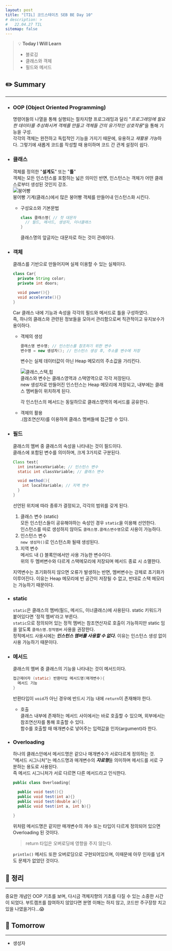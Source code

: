 ```yaml
---
layout: post
title: "[TIL] 코드스테이츠 SEB BE Day 10"
# description: >
#   22.04.27 TIL
sitemap: false
---
```

> 💡 **Today I Will Learn**
>
> * 블로깅
> * 클래스와 객체
> * 필드와 메서드

## ✏️ Summary
***
* ### OOP (Object Oriented Programming)

  명령어들의 나열을 통해 실행되는 절차지향 프로그래밍과 달리 "*프로그래밍에 필요한 데이터를 추상화시켜 객체를 만들고 객체들 간의 유기적인 상호작용*"을 통해 기능을 구성.  
  각각의 객체는 완전하고 독립적인 기능을 가지기 때문에, 유용하고 *재활용 가능*하다. 그렇기에 새롭게 코드를 작성할 때 용이하며 코드 간 관계 설정이 쉽다.

* ### 클래스

  객체를 정의한 "**설계도**" 또는 "**틀**"  
  객체는 모든 인스턴스를 포함하는 넓은 의미인 반면, 인스턴스는 객체가 어떤 클래스로부터 생성된 것인지 강조.  
  ![붕어빵](http://wiki.hash.kr/images/3/3e/%EC%9D%B8%EC%8A%A4%ED%84%B4%EC%8A%A4_%EB%B6%95%EC%96%B4%EB%B9%B5.PNG)  
  붕어빵 기계(클래스)에서 많은 붕어빵 객체를 만들어내 인스턴스화 시킨다.

  * 구성요소와 기본문법

      ```java
      class 클래스명{ // 첫 대문자
        // 필드, 메서드, 생성자, 이너클래스
      }
      ```

      클래스명의 앞글자는 대문자로 하는 것이 관례이다.

* ### 객체

  클래스를 기반으로 만들어지며 실제 이용할 수 있는 실체이다.

  ``` java
  class Car{
    private String color;
    private int doors;

    void power(){}
    void accelerate(){}
  }
  ```
  
  Car 클래스 내에 기능과 속성을 각각의 필드와 메서드로 틀을 구성하였다.  
  즉, 하나의 클래스와 관련된 정보들을 모아서 관리함으로써 직관적이고 유지보수가 용이하다.

  * 객체의 생성
  
      ```java
      클래스명 변수명; // 인스턴스를 참조하기 위한 변수
      변수명 = new 생성자(); // 인스턴스 생성 후, 주소를 변수에 저장
      ```

      변수는 실제 데이터값이 아닌 Heap 메모리의 주소값을 가리킨다.

      ![클래스,스택,힙](https://img1.daumcdn.net/thumb/R1280x0/?scode=mtistory2&fname=https%3A%2F%2Fblog.kakaocdn.net%2Fdn%2Fc0vhJq%2FbtrvvCXk7Ha%2FIkn2rkKKyey9OV0WlQcg90%2Fimg.png)  
      클래스와 변수는 클래스영역과 스택영역으로 각각 저장된다.  
      new 생성자로 만들어진 인스턴스는 Heap 메모리에 저장되고, 내부에는 클래스 멤버들이 위치하게 된다.

      각 인스턴스의 메서드는 동일하므로 클래스영역의 메서드를 공유한다.

  * 객체의 활용  
  .(참조연산자)를 이용하여 클래스 멤버들에 접근할 수 있다.

* ### 필드

  클래스의 멤버 중 클래스의 속성을 나타내는 것이 필드이다.  
  클래스에 포함된 변수를 의미하며, 크게 3가지로 구분된다.
  
  ```java
  Class test{
    int instanceVariable; // 인스턴스 변수
    static int classVariable; // 클래스 변수

    void method(){
      int localVariable; // 지역 변수
    }
  }
  ```

  선언된 위치에 따라 종류가 결정되고, 각각의 범위를 갖게 된다.

  1. 클래스 변수 (static)  
    모든 인스턴스들이 공유해야하는 속성인 경우 `static`을 이용해 선언한다.  
    인스턴스를 따로 생성하지 않아도 `클래스명.클래스변수명`으로 사용이 가능하다.
  2. 인스턴스 변수  
    `new 생성자()`로 인스턴스화 될때 생성된다.
  3. 지역 변수  
    메서드 내 {} 블록안에서만 사용 가능한 변수이다.  
    위의 두 멤버변수와 다르게 스택메모리에 저장되며 메서드 종료 시 소멸한다.
  
  지역변수는 초기화하지 않으면 오류가 발생하는 반면, 멤버변수는 강제로 초기화가 이루어진다. 이유는 Heap 메모리에 빈 공간이 저장될 수 없고, 반대로 스택 메모리는 가능하기 때문이다.

* ### static

  `static`은 클래스의 멤버(필드, 메서드, 이너클래스)에 사용된다. static 키워드가 붙어있다면 '정적 멤버'라고 부른다.  
  `static`으로 정의되어 있는 정적 멤버는 참조연산자로 호출이 가능하지만 static 임을 알도록 `클래스명.정적멤버` 사용을 권장한다.  
  정적메서드 사용시에는 ***인스턴스 멤버를 사용할 수 없다.*** 이유는 인스턴스 생성 없이 사용 가능하기 때문이다.

* ### 메서드

  클래스의 멤버 중 클래스의 기능을 나타내는 것이 메서드이다.

  ``` java
  접근제어자 (static) 반환타입 메서드명(매개변수){
    메서드 기능
  }
  ```

  반환타입이 `void`가 아닌 경우에 반드시 기능 내에 `return`이 존재해야 한다.

  * 호출  
  클래스 내부에 존재하는 메서드 사이에서는 바로 호출할 수 있으며, 외부에서는 참조연산자를 통해 호출할 수 있다.  
  함수를 호출할 때 매개변수로 넣어주는 입력값을 인자(argument)라 한다.

* ### Overloading

  하나의 클래스안에서 메서드명은 같으나 매개변수가 서로다르게 정의하는 것.  
  "메서드 시그니처"는 메스드명과 매개변수의 ***자료형***을 의미하며 메서드를 서로 구분하는 용도로 사용된다.  
  즉 메서드 시그니처가 서로 다르면 다른 메서드라고 인식한다.

  ``` java
  public class Overloading{

    public void test(){}
    public void test(int a){}
    public void test(double a){}
    public void test(int a, int b){}

  }
  ```

  위처럼 메서드명은 같지만 매개변수의 개수 또는 타입이 다르게 정의되어 있으면 Overloading 된 것이다.
  > return 타입은 오버로딩에 영향을 주지 않는다.  

  `println()` 메서드 또한 오버로딩으로 구현되어있으며, 이때문에 아무 인자를 넘겨도 문제가 없었던 것이다.

## 📌 정리
***

중요한 개념인 OOP 기초를 보며, 다시금 객체지향의 기초를 다질 수 있는 소중한 시간이 되었다. 부트캠프를 참여하지 않았다면 분명 이해는 하지 않고, 코드만 주구장창 치고 있을 나였을거다...😱
 
## 🎯 Tomorrow
***
* 생성자
